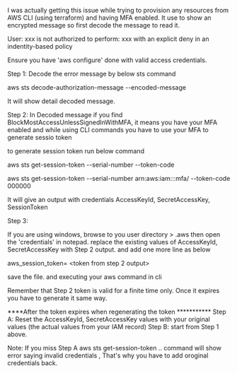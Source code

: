 I was actually getting this issue while trying to provision any resources from AWS CLI (using terraform) and having MFA enabled. 
It use to show an encrypted message so first decode the message to read it. 

User: xxx is not authorized to perform: xxx with an explicit deny in an indentity-based policy 

Ensure you have 'aws configure' done with valid access credentials.

Step 1:
Decode the error message by below sts command

aws sts decode-authorization-message --encoded-message <copy-the encoded-message-here>

It will show detail decoded message. 


Step 2: In Decoded message if you find BlockMostAccessUnlessSignedInWithMFA, it means you have your MFA enabled and while using CLI commands you have to use your MFA to generate sessio token

to generate session token run below command 

aws sts get-session-token --serial-number <enter-arn-of-your-mfa> --token-code <enter-code-from-your-authenticator-device>

aws sts get-session-token --serial-number arn:aws:iam::<aws-account-id>:mfa/<username> --token-code 000000

It will give an output with credentials AccessKeyId, SecretAccessKey, SessionToken

Step 3:
  
If you are using windows, browse to you user directory > .aws then open the 'credentials' in notepad. 
replace the existing values of AccessKeyId, SecretAccessKey with Step 2 output. and add one more line as below 

aws_session_token= <token from step 2 output>

save the file. and executing your aws command in cli 

Remember that Step 2 token is valid for a finite time only. Once it expires you have to generate it same way. 


****After the token expires when regenerating the token ***********
Step A: Reset the AccessKeyId, SecretAccessKey values with your original values (the actual values from your IAM record)
Step B: start  from Step 1 above. 

Note: If you miss Step A aws sts get-session-token  .. command will show error saying invalid credentials , That's why you have to add oroginal credentials back. 
